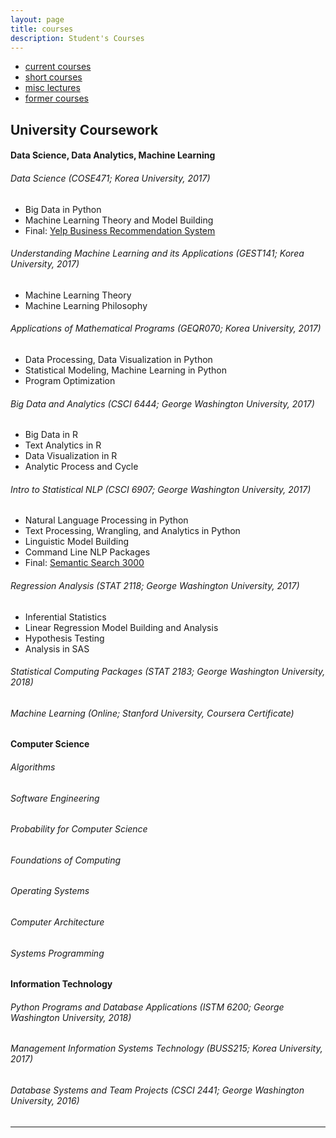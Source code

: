 ```yaml
---
layout: page
title: courses
description: Student's Courses
---
```


<div class="navbar">
    <div class="navbar-inner">
        <ul class="nav">
            <li><a href="#current">current courses</a></li>
            <li><a href="#shortcourses">short courses</a></li>
            <li><a href="#misc">misc lectures</a></li>
            <li><a href="#old">former courses</a></li>
        </ul>
    </div>
</div>


## <a name="current"></a>University Coursework

#### Data Science, Data Analytics, Machine Learning

###### Data Science (COSE471; Korea University, 2017)
- Big Data in Python 
- Machine Learning Theory and Model Building
- Final: [Yelp Business Recommendation System](http://www.google.com)

###### Understanding Machine Learning and its Applications (GEST141; Korea University, 2017)
- Machine Learning Theory
- Machine Learning Philosophy

###### Applications of Mathematical Programs (GEQR070; Korea University, 2017)
- Data Processing, Data Visualization in Python
- Statistical Modeling, Machine Learning in Python
- Program Optimization

###### Big Data and Analytics (CSCI 6444; George Washington University, 2017)
- Big Data in R
- Text Analytics in R
- Data Visualization in R
- Analytic Process and Cycle

###### Intro to Statistical NLP (CSCI 6907; George Washington University, 2017)
- Natural Language Processing in Python
- Text Processing, Wrangling, and Analytics in Python
- Linguistic Model Building
- Command Line NLP Packages
- Final: [Semantic Search 3000](http://www.google.com)

###### Regression Analysis (STAT 2118; George Washington University, 2017)
- Inferential Statistics
- Linear Regression Model Building and Analysis
- Hypothesis Testing
- Analysis in SAS

###### Statistical Computing Packages (STAT 2183; George Washington University, 2018)

###### Machine Learning (Online; Stanford University, Coursera Certificate)
######

#### Computer Science

###### Algorithms
###### Software Engineering
###### Probability for Computer Science
###### Foundations of Computing
###### Operating Systems
###### Computer Architecture
###### Systems Programming
######

#### Information Technology

###### Python Programs and Database Applications (ISTM 6200; George Washington University, 2018)
###### Management Information Systems Technology (BUSS215; Korea University, 2017)
###### Database Systems and Team Projects (CSCI 2441; George Washington University, 2016)

---

